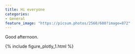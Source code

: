 ```yaml
---
title: Hi everyone
categories:
- General
feature_image: "https://picsum.photos/2560/600?image=872"
---
```


Good afternoon.

{% include figure_plotly_1.html %}
